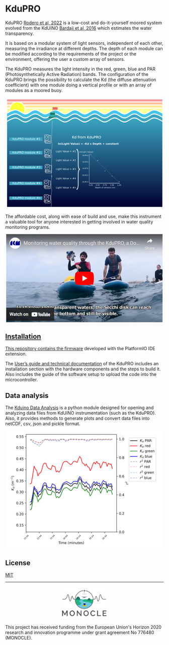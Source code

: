# KduPRO

KduPRO [Rodero et al, 2022](http://dx.doi.org/10.3389/fmars.2022.1004159) is a low-cost and do-it-yourself moored system evolved from the KdUINO [Bardaji et al, 2016](https://doi.org/10.3390/s16030373) which estimates the water transparency.

It is based on a modular system of light sensors, independent of each other, measuring the irradiance at different depths. The depth of each module can be modified according to the requirements of the project or the environment, offering the user a custom array of sensors. 

The KduPRO measures the light intensity in the red, green, blue and PAR (Photosynthetically Active Radiation) bands. The configuration of the KduPRO brings the possibility to calculate the Kd (the diffuse attenuation coefficient) with one module doing a vertical profile or with an array of modules as a moored buoy. 

<p align="center" width="100%">
<img width="500" src="./docs/img_docs/kdupro_draw.png">
</p>

The affordable cost, along with ease of build and use, make this instrument a valuable tool for anyone interested in getting involved in water quality monitoring programs.

<p align="center" width="100%">
<a href="https://www.youtube.com/watch?v=Matevkip44U">
<img width="500" src="./docs/img_docs/caption_youtube_kdupro.PNG">
</p>


## Installation


This repository contains the [firmware](./firmware) developed with the PlatformIO IDE extension. 

The [User’s guide and technical documentation](https://zenodo.org/record/5721155) of the KduPRO includes an installation section with the hardware components and the steps to build it. Also includes the guide of the software setup to upload the code into the microcontroller.  



## Data analysis

The [Kduino Data Analysis](https://git.csic.es/kduino/kduino-data-analysis) is a python module designed for opening and analyzing data files from KdUINO instrumentation (such as the KduPRO). Also, it provides methods to generate plots and convert data files into netCDF, csv, json and pickle format.

<p align="center" width="100%">
<img width="500" src="./docs/img_docs/buoy_kdupro.png">
</p>

## License

[MIT](LICENSE)

<hr>

<p align="center" width="100%">
<img width="150" src="./docs/img_docs/logo.png">
</p>


This project has received funding from the European Union's Horizon 2020 research and innovation programme under grant agreement No 776480 (MONOCLE).
